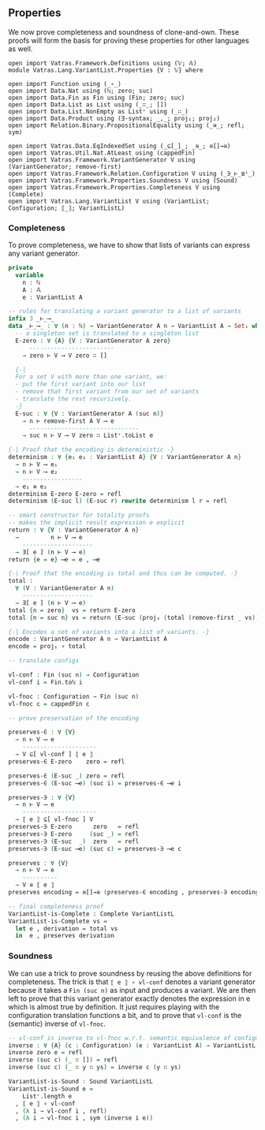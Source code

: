 ## Properties

We now prove completeness and soundness of clone-and-own.
These proofs will form the basis for proving these properties for other languages as well.

```
open import Vatras.Framework.Definitions using (𝕍; 𝔸)
module Vatras.Lang.VariantList.Properties {V : 𝕍} where

open import Function using (_∘_)
open import Data.Nat using (ℕ; zero; suc)
open import Data.Fin as Fin using (Fin; zero; suc)
open import Data.List as List using (_∷_; [])
open import Data.List.NonEmpty as List⁺ using (_∷_)
open import Data.Product using (∃-syntax; _,_; proj₁; proj₂)
open import Relation.Binary.PropositionalEquality using (_≡_; refl; sym)

open import Vatras.Data.EqIndexedSet using (_⊆[_]_; _≅_; ≅[]→≅)
open import Vatras.Util.Nat.AtLeast using (cappedFin)
open import Vatras.Framework.VariantGenerator V using (VariantGenerator; remove-first)
open import Vatras.Framework.Relation.Configuration V using (_∋_⊢_≣ⁱ_)
open import Vatras.Framework.Properties.Soundness V using (Sound)
open import Vatras.Framework.Properties.Completeness V using (Complete)
open import Vatras.Lang.VariantList V using (VariantList; Configuration; ⟦_⟧; VariantListL)
```

### Completeness

To prove completeness, we have to show that lists of variants can express any variant generator.

```agda
private
  variable
    n : ℕ
    A : 𝔸
    e : VariantList A

-- rules for translating a variant generator to a list of variants
infix 3 _⊢_⟶_
data _⊢_⟶_ : ∀ (n : ℕ) → VariantGenerator A n → VariantList A → Set₁ where
  -- a singleton set is translated to a singleton list
  E-zero : ∀ {A} {V : VariantGenerator A zero}
      ------------------------
    → zero ⊢ V ⟶ V zero ∷ []

  {-|
  For a set V with more than one variant, we:
  - put the first variant into our list
  - remove that first variant from our set of variants
  - translate the rest recursively.
  -}
  E-suc : ∀ {V : VariantGenerator A (suc n)}
    → n ⊢ remove-first A V ⟶ e
      -------------------------------
    → suc n ⊢ V ⟶ V zero ∷ List⁺.toList e

{-| Proof that the encoding is deterministic -}
determinism : ∀ {e₁ e₂ : VariantList A} {V : VariantGenerator A n}
  → n ⊢ V ⟶ e₁
  → n ⊢ V ⟶ e₂
    -----------------
  → e₁ ≡ e₂
determinism E-zero E-zero = refl
determinism (E-suc l) (E-suc r) rewrite determinism l r = refl

-- smart constructor for totality proofs
-- makes the implicit result expression e explicit
return : ∀ {V : VariantGenerator A n}
  →         n ⊢ V ⟶ e
    --------------------
  → ∃[ e ] (n ⊢ V ⟶ e)
return {e = e} ⟶e = e , ⟶e

{-| Proof that the encoding is total and thus can be computed. -}
total :
  ∀ (V : VariantGenerator A n)
    --------------------
  → ∃[ e ] (n ⊢ V ⟶ e)
total {n = zero}  vs = return E-zero
total {n = suc n} vs = return (E-suc (proj₂ (total (remove-first _ vs))))

{-| Encodes a set of variants into a list of variants. -}
encode : VariantGenerator A n → VariantList A
encode = proj₁ ∘ total

-- translate configs

vl-conf : Fin (suc n) → Configuration
vl-conf i = Fin.toℕ i

vl-fnoc : Configuration → Fin (suc n)
vl-fnoc c = cappedFin c

-- prove preservation of the encoding

preserves-∈ : ∀ {V}
  → n ⊢ V ⟶ e
    ---------------------
  → V ⊆[ vl-conf ] ⟦ e ⟧
preserves-∈ E-zero    zero = refl

preserves-∈ (E-suc _) zero = refl
preserves-∈ (E-suc ⟶e) (suc i) = preserves-∈ ⟶e i

preserves-∋ : ∀ {V}
  → n ⊢ V ⟶ e
    ---------------------
  → ⟦ e ⟧ ⊆[ vl-fnoc ] V
preserves-∋ E-zero      zero   = refl
preserves-∋ E-zero     (suc _) = refl
preserves-∋ (E-suc  _)  zero   = refl
preserves-∋ (E-suc ⟶e) (suc c) = preserves-∋ ⟶e c

preserves : ∀ {V}
  → n ⊢ V ⟶ e
    ----------
  → V ≅ ⟦ e ⟧
preserves encoding = ≅[]→≅ (preserves-∈ encoding , preserves-∋ encoding)

-- final completeness proof
VariantList-is-Complete : Complete VariantListL
VariantList-is-Complete vs =
  let e , derivation = total vs
  in  e , preserves derivation
```

### Soundness

We can use a trick to prove soundness by reusing the above definitions for completeness.
The trick is that `⟦ e ⟧ ∘ vl-conf` denotes a variant generator because it takes a `Fin (suc n)` as input and produces a variant.
We are then left to prove that this variant generator exactly denotes the expression in e which is almost true by definition.
It just requires playing with the configuration translation functions a bit, and to prove
that `vl-conf` is the (semantic) inverse of `vl-fnoc`.

```agda
-- vl-conf is inverse to vl-fnoc w.r.t. semantic equivalence of configurations.
inverse : ∀ {A} (c : Configuration) (e : VariantList A) → VariantListL ∋ e ⊢ vl-conf {List⁺.length e} (vl-fnoc c) ≣ⁱ c
inverse zero e = refl
inverse (suc c) (_ ∷ []) = refl
inverse (suc c) (_ ∷ y ∷ ys) = inverse c (y ∷ ys)

VariantList-is-Sound : Sound VariantListL
VariantList-is-Sound e =
    List⁺.length e
  , ⟦ e ⟧ ∘ vl-conf
  , (λ i → vl-conf i , refl)
  , (λ i → vl-fnoc i , sym (inverse i e))
```
